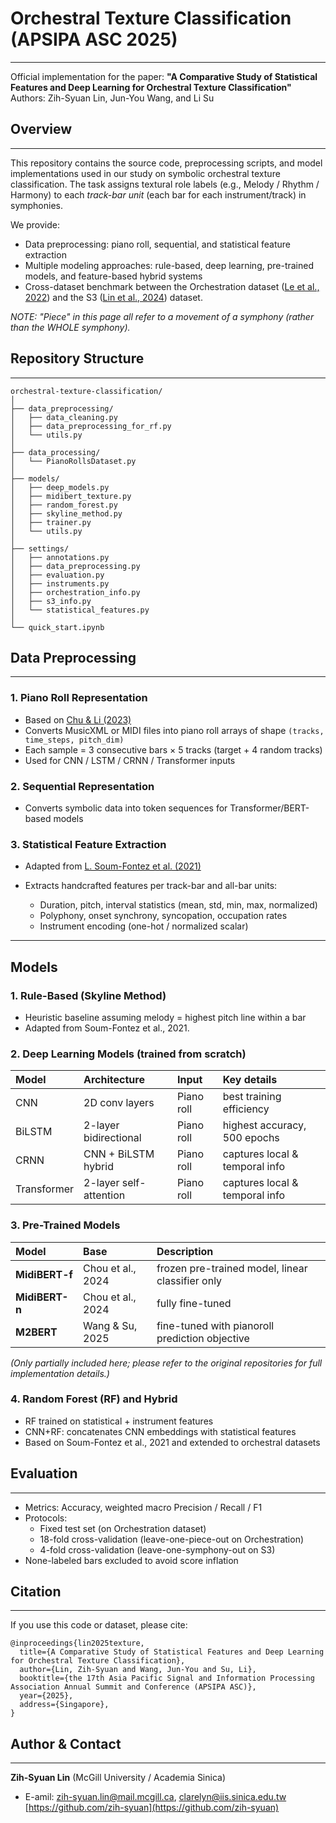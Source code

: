# Orchestral Texture Classification (APSIPA ASC 2025)
---
Official implementation for the paper: 
**"A Comparative Study of Statistical Features and Deep Learning for Orchestral Texture Classification"**
Authors: Zih-Syuan Lin, Jun-You Wang, and Li Su

## Overview
---
This repository contains the source code, preprocessing scripts, and model implementations used in our study on symbolic orchestral texture classification.
The task assigns textural role labels (e.g., Melody / Rhythm / Harmony) to each *track-bar unit* (each bar for each instrument/track) in symphonies.

We provide:
* Data preprocessing: piano roll, sequential, and statistical feature extraction
* Multiple modeling approaches: rule-based, deep learning, pre-trained models, and feature-based hybrid systems
* Cross-dataset benchmark between the Orchestration dataset ([Le et al., 2022](https://gitlab.com/algomus.fr/orchestration)) and the S3 ([Lin et al., 2024](https://github.com/iis-mctl/mctl-symphony-dataset)) dataset.

*NOTE: "Piece" in this page all refer to a movement of a symphony (rather than the WHOLE symphony).*

## Repository Structure
---
```
orchestral-texture-classification/
│
├── data_preprocessing/
│   ├── data_cleaning.py
│   ├── data_preprocessing_for_rf.py
│   └── utils.py
│
├── data_processing/
│   └── PianoRollsDataset.py
│
├── models/
│   ├── deep_models.py
│   ├── midibert_texture.py
│   ├── random_forest.py
│   ├── skyline_method.py
│   ├── trainer.py
│   └── utils.py
│
├── settings/
│   ├── annotations.py
│   ├── data_preprocessing.py
│   ├── evaluation.py
│   ├── instruments.py
│   ├── orchestration_info.py
│   ├── s3_info.py
│   └── statistical_features.py
│
└── quick_start.ipynb
```

## Data Preprocessing
---
### 1. Piano Roll Representation
* Based on [Chu & Li (2023)](https://github.com/YaHsuanChu/orchestraTextureClassification)
* Converts MusicXML or MIDI files into piano roll arrays of shape `(tracks, time_steps, pitch_dim)`
* Each sample = 3 consecutive bars × 5 tracks (target + 4 random tracks)
* Used for CNN / LSTM / CRNN / Transformer inputs

### 2. Sequential Representation
* Converts symbolic data into token sequences for Transformer/BERT-based models

### 3. Statistical Feature Extraction
* Adapted from [L. Soum-Fontez et al. (2021)](https://hal.science/hal-03322543)

* Extracts handcrafted features per track-bar and all-bar units:
  * Duration, pitch, interval statistics (mean, std, min, max, normalized)
  * Polyphony, onset synchrony, syncopation, occupation rates
  * Instrument encoding (one-hot / normalized scalar)

---

## Models

### 1. Rule-Based (Skyline Method)
* Heuristic baseline assuming melody = highest pitch line within a bar
* Adapted from Soum-Fontez et al., 2021.

### 2. Deep Learning Models (trained from scratch)

| Model       | Architecture           | Input      | Key details                         |
| :---------- | :--------------------- | :--------- | :---------------------------------- |
| CNN         | 2D conv layers     | Piano roll | best training efficiency            |
| BiLSTM      | 2-layer bidirectional  | Piano roll | highest accuracy, 500 epochs        |
| CRNN        | CNN + BiLSTM hybrid    | Piano roll | captures local & temporal info      |
| Transformer | 2-layer self-attention | Piano roll | captures local & temporal info  |

### 3. Pre-Trained Models

| Model          | Base                | Description                                      |
| :------------- | :------------------ | :----------------------------------------------- |
| **MidiBERT-f** | Chou et al., 2024 | frozen pre-trained model, linear classifier only |
| **MidiBERT-n** | Chou et al., 2024 | fully fine-tuned                                 |
| **M2BERT**     | Wang & Su, 2025   | fine-tuned with pianoroll prediction objective   |

*(Only partially included here; please refer to the original repositories for full implementation details.)*

### 4. Random Forest (RF) and Hybrid

* RF trained on statistical + instrument features
* CNN+RF: concatenates CNN embeddings with statistical features
* Based on Soum-Fontez et al., 2021 and extended to orchestral datasets


## Evaluation
---
* Metrics: Accuracy, weighted macro Precision / Recall / F1
* Protocols:
  * Fixed test set (on Orchestration dataset)
  * 18-fold cross-validation (leave-one-piece-out on Orchestration)
  * 4-fold cross-validation (leave-one-symphony-out on S3)
* None-labeled bars excluded to avoid score inflation


## Citation
---
If you use this code or dataset, please cite:

```
@inproceedings{lin2025texture,
  title={A Comparative Study of Statistical Features and Deep Learning for Orchestral Texture Classification},
  author={Lin, Zih-Syuan and Wang, Jun-You and Su, Li},
  booktitle={the 17th Asia Pacific Signal and Information Processing Association Annual Summit and Conference (APSIPA ASC)},
  year={2025},
  address={Singapore},
}
```

## Author & Contact
---
**Zih-Syuan Lin** (McGill University / Academia Sinica)
- E-amil: [zih-syuan.lin@mail.mcgill.ca](mailto:zih-syuan.lin@mail.mcgill.ca), [clarelyn@iis.sinica.edu.tw](mailto:clarelyn@iis.sinica.edu.tw)
[https://github.com/zih-syuan](https://github.com/zih-syuan)
